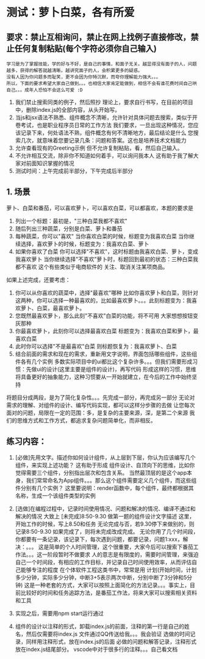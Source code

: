 
# 测试：萝卜白菜，各有所爱



## 要求：禁止互相询问，禁止在网上找例子直接修改，禁止任何复制粘贴(每个字符必须你自己输入)
    学习是为了掌握技能，学的好与不好，是自己的事情，和面子无关。越显得没有面子的人，问题越多，获得的解答就越清晰。越讲究面子的人，会积累更多的疑惑。
    没有人因为你问题多而耻笑，更不会因为你特沉默，而夸你理解能力强大。。。
    所以，下面的要求希望大家自己做到。。。也相信大家肯定能做到，相信不会有谁花费时间自己哄自己。。。成年人恐怕不会这么可爱 :D

1. 我们禁止搜索同类的例子，然后照抄
  理论上，要求自行书写，在目前的项目中，删除index.js的全部内容，从头开始写。
1. 当js和jsx语法不熟悉、组件概念不清晰，允许针对具体问题去搜索，类似于开卷考试，也是职业程序员日常的工作方法
  我们要求，一旦出现这种情况，您应该记录下来，何处语法不熟，组件概念有何不清晰地方，最后结论是什么
  您搜索几次，就意味着您要记录几条：问题和答案。这也是培养技术文档能力
1. 允许查看现有的Greeting示例
  但不允许复制粘贴，看，然后自己输入。
1. 不允许相互交流，除非你不知道如何着手，可以询问我本人
  这有助于我了解大家对前面知识掌握的情况
1. 测试时间：上午完成前半部分，下午完成后半部分

## 1. 场景

萝卜、白菜和番茄，可以喜欢萝卜，可以喜欢白菜，可以都喜欢，本题的要求是

1. 列出一个标题：最初是，"三种白菜我都不喜欢"
1. 随后列出三种蔬菜，分别是白菜、萝卜和番茄
1. 每种蔬菜，你可以"喜欢"
    当你喜欢白菜的时候，标题变为我喜欢白菜
    当你继续选择，喜欢萝卜的时候，标题变为：我喜欢白菜、萝卜
1. 如果你喜欢了白菜
    你可以选择"不喜欢"，这时标题由我喜欢白菜、萝卜，变成我喜欢萝卜
    当你继续选择"不喜欢"萝卜时，标题回到最初的状态：三种白菜我都不喜欢
这个有些类似于电商软件的 关注、取消关注某项商品。

如果上述完成，还要考虑：
1. 你可以从你喜欢的蔬菜中，选择"最喜欢"哪种
  比如你喜欢萝卜和白菜，则针对这两种，你可以选择一种最喜欢的，比如最喜欢萝卜。。。此刻标题变为：我喜欢萝卜、白菜，最喜欢萝卜。
1. 您既然最喜欢萝卜，那么此刻"不喜欢"白菜的功能，将不可用
  大家想想按钮变灰那种
1. 你最喜欢萝卜，此刻你可以选择最喜欢白菜
  标题变为：我喜欢白菜和萝卜，最喜欢白菜
1. 此时你可以选择"不是最喜欢"白菜
  则标题恢复为：我喜欢萝卜、白菜
1. 结合前面的需求和现在的需求，重新用文字说明，界面包括哪些组件，这些组件各有几个实例
   多数实际项目中的ui都比这个复杂许多。。。但我们需要形成习惯：先做ui的设计(这里主要是组件的设计)，再写代码
   形成这样的习惯，思维将具备更好的抽象能力，这种习惯要从一开始就建立，在今后的工作中始终坚持

将题目分成两段，是为了简化复杂性。。。先完成一部分，再完成另一部分
无论对需求的理解、对组件的设计、编写代码实现，都可以这样分步骤的去做
让您每次面对的问题，局限在一定的范围：多，是复杂的主要来源，深，是第二个来源
我们的思维方式和工作方式，都追求复杂问题简单化，而非相反。


## 练习内容：

1. [必做]先用文字。描述你如何设计组件，从上层到下层，你认为应该编写几个组件，来实现上述功能？
  这有助于形成 组件设计、自顶向下的思维，比如你觉得需要三个组件，分别指出层次和包含关系。
  当然最顶层的是这个app本身，我们常常命名为App组件。。。那么这个组件需要定义几个组件，而这些组件分别有几个实例？
  这里要说明：render函数中，每个组件，最终都根据其名称，生成一个该组件类型的实例
1. [选做]在编程过程中，记录时间使用情况、问题和解决的情况、编译不通过和解决的情况
  大致上 
  [未完成]8:50-9.30 做第一题的组件设计文字描述
  这里，开始工作的时候，写上8.50和任务
  无论完成与否，若9.30停下来做别的，则记录8:50-9.30
  如果完成了，则将未完成改成完成。
  无论你用了几个时间段，你都要有一条记录，该记录下，每次遇到问题，都要记录，问题1:xxx，解决：。。。
  这是简单的个人时间管理，这个很重要，大家今后可以搜索下番茄工作法。。。这一阶段暂时不做要求
  人的意志是有限度的，需要时间管理，来强迫自己一个时间段，有相应的工作目标，并记录自己时间使用效率，从而评估自己能够专注的程度
  在个体软件工程这类书中，常常是用 计划(开始时间，计划多少分钟，实际多少分钟，中断3+5表示两次中断，分别中断了3分钟和5分钟)
  这是一种老套的方式，大家可以按照上面简化的方法记录。。。事实上，目前比较好的时间和任务追踪方法，是番茄工作法，将来大家可以搜索相关资料和工具

1. 实现之后，需要用npm start运行通过
1. 组件的设计以注释的形式，卸载index.js的前面，注释的第一行是自己的姓名，然后仅需要将index.js 文件通过QQ传送给我。。。我会验证
  选做的时间记录，同样用注释形式，放在index.js的后面
  必做的问题和解答记录，注释形式放在index.js结尾部分。
  vscode中对于很多行的注释。。。自己看文档
